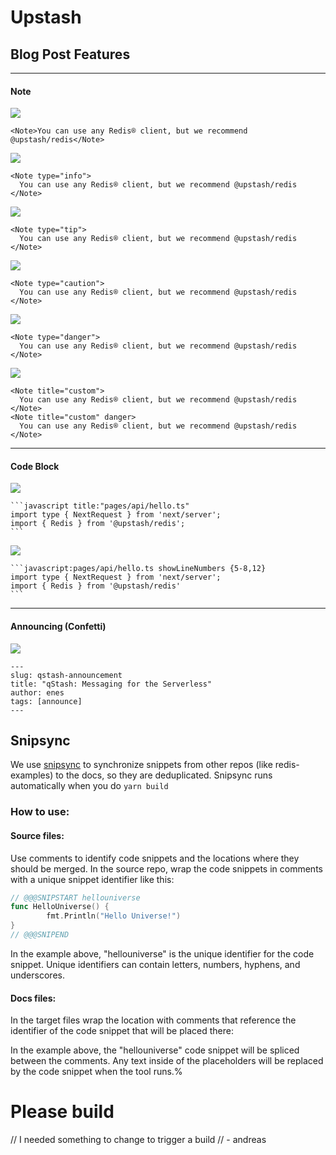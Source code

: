 # Upstash

## Blog Post Features

----

#### Note

![](public/readme/note-default.png)

```mdx
<Note>You can use any Redis® client, but we recommend @upstash/redis</Note>
```

![](public/readme/note-info.png)

```mdx
<Note type="info">
  You can use any Redis® client, but we recommend @upstash/redis
</Note>
```

![](public/readme/note-tip.png)

```mdx
<Note type="tip">
  You can use any Redis® client, but we recommend @upstash/redis
</Note>
```

![](public/readme/note-caution.png)

```mdx
<Note type="caution">
  You can use any Redis® client, but we recommend @upstash/redis
</Note>
```

![](public/readme/note-danger.png)

```mdx
<Note type="danger">
  You can use any Redis® client, but we recommend @upstash/redis
</Note>
```

![](public/readme/note-custom-title.png)

```mdx
<Note title="custom">
  You can use any Redis® client, but we recommend @upstash/redis
</Note>
<Note title="custom" danger>
  You can use any Redis® client, but we recommend @upstash/redis
</Note>
```

---

#### Code Block

![](public/readme/code-title.png)

````mdx
```javascript title:"pages/api/hello.ts"
import type { NextRequest } from 'next/server';
import { Redis } from '@upstash/redis';
```
````

![](public/readme/code-showLineNumber.png)

````mdx
```javascript:pages/api/hello.ts showLineNumbers {5-8,12}
import type { NextRequest } from 'next/server';
import { Redis } from '@upstash/redis'
```
````

---

#### Announcing (Confetti)

![](public/readme/announce.png)

```mdx
---
slug: qstash-announcement
title: "qStash: Messaging for the Serverless"
author: enes
tags: [announce]
---
```

## Snipsync

We use [snipsync](https://github.com/temporalio/snipsync) to synchronize snippets from other repos (like redis-examples) to the docs, so they are deduplicated.
Snipsync runs automatically when you do `yarn build`

### How to use:

#### Source files:

Use comments to identify code snippets and the locations where they should be merged.
In the source repo, wrap the code snippets in comments with a unique snippet identifier like this:

```go
// @@@SNIPSTART hellouniverse
func HelloUniverse() {
        fmt.Println("Hello Universe!")
}
// @@@SNIPEND
```

In the example above, "hellouniverse" is the unique identifier for the code snippet.
Unique identifiers can contain letters, numbers, hyphens, and underscores.

#### Docs files:

In the target files wrap the location with comments that reference the identifier of the code snippet that will be placed there:

<!--SNIPSTART hellouniverse-->
<!--SNIPEND-->

In the example above, the "hellouniverse" code snippet will be spliced between the comments. Any text inside of the placeholders will be replaced by the code snippet when the tool runs.%

# Please build

// I needed something to change to trigger a build
// - andreas
